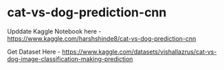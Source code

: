 # cat-vs-dog-prediction-cnn

Upddate Kaggle Notebook here - https://www.kaggle.com/harshshinde8/cat-vs-dog-prediction-cnn

Get Dataset Here - https://www.kaggle.com/datasets/vishallazrus/cat-vs-dog-image-classification-making-prediction
